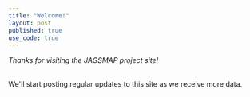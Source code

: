 ```yaml
---
title: "Welcome!"
layout: post
published: true
use_code: true
---
```

<i>Thanks for visiting the JAGSMAP project site!</i>

<br>
We'll start posting regular updates to this site as we receive more data.
